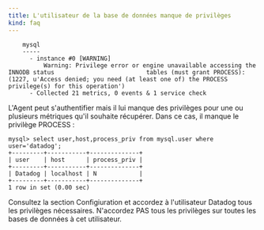 ```yaml
---
title: L'utilisateur de la base de données manque de privilèges
kind: faq
---
```


```
    mysql
    -----
      - instance #0 [WARNING]
          Warning: Privilege error or engine unavailable accessing the INNODB status                          tables (must grant PROCESS): (1227, u'Access denied; you need (at least one of) the PROCESS privilege(s) for this operation')
      - Collected 21 metrics, 0 events & 1 service check
```

L'Agent peut s'authentifier mais il lui manque des privilèges pour une ou plusieurs métriques qu'il souhaite récupérer. Dans ce cas, il manque le privilège PROCESS :

```
mysql> select user,host,process_priv from mysql.user where user='datadog';
+---------+-----------+--------------+
| user    | host      | process_priv |
+---------+-----------+--------------+
| Datadog | localhost | N            |
+---------+-----------+--------------+
1 row in set (0.00 sec)
```

Consultez la section Configiuration et accordez à l'utilisateur Datadog tous les privilèges nécessaires. N'accordez PAS tous les privilèges sur toutes les bases de données à cet utilisateur.

